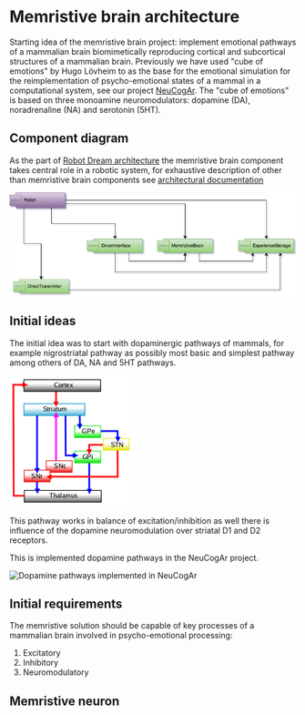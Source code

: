 # Memristive brain architecture

Starting idea of the memristive brain project: implement emotional pathways of a mammalian brain biomimetically  reproducing cortical and subcortical structures of a mammalian brain. Previously we have used "cube of emotions" by Hugo Lövheim to as the base for the emotional simulation for the reimplementation of psycho-emotional states of a mammal in a computational system, see our project [NeuCogAr](https://github.com/research-team/NEUCOGAR). The "cube of emotions" is based on three monoamine neuromodulators: dopamine (DA), noradrenaline (NA) and serotonin (5HT).

## Component diagram

As the part of [Robot Dream architecture](architecture.md) the memristive brain component takes central role in a robotic system, for exhaustive description of other than memristive brain components see [architectural documentation](architecture.md) 

![Memristive brain HLD component diagram](HLD_Component_Memristive_Robot.png)

## Initial ideas

The initial idea was to start with dopaminergic pathways of mammals, for example nigrostriatal pathway as possibly most basic and simplest pathway among others of DA, NA and 5HT pathways. 

![Simplified diagram of nigrostriatal pathway](nigrostriatal.png)

This pathway works in balance of excitation/inhibition as well there is influence of the dopamine neuromodulation over striatal D1 and D2 receptors.

This is implemented dopamine pathways in the NeuCogAr project.

![Dopamine pathways implemented in NeuCogAr](https://raw.githubusercontent.com/research-team/NEUCOGAR/master/NEST/cube/dopamine/integrated/doc/diagram.png)

## Initial requirements

The memristive solution should be capable of key processes of a mammalian brain involved in psycho-emotional processing:

1. Excitatory 
1. Inhibitory 
1. Neuromodulatory 

## Memristive neuron


